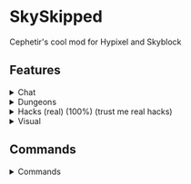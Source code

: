 # SkySkipped
Cephetir's cool mod for Hypixel and Skyblock

## Features
<details>
    <summary>Chat</summary>

### Chat
- Party Chat Swapper
    - Automatically swaps between party chat and global chat on leave/join party
- Name ping
    - Plays sound when someone says your name in chat
</details>

<details>
    <summary>Dungeons</summary>

### Dungeons
- Auto Ghost Block
    - Automatically make ghost block on stairs, upside down stairs, skulls, etc.
- Auto Dungeon Leave/Auto Fragbot Invite
    - Leaves dungeon on its end
- Chest Closer
    - Auto close chests in dungeons and crystal hollows
- 300 Score Ping
    - Ping on 300 score reached (customizable message)
- Rabbit Hat Ping
    - Ping on Watcher cleared
- Player ESP
    - Show players through walls in dungeons
- Terminals Display
    - Display called terminals in player's nametag
</details>

<details>
    <summary>Hacks (real) (100%) (trust me real hacks)</summary>

### Hacks (real) (100%) (trust me real hacks)
- Unstuck for Pizza client
    - Moves player when its stuck in a block
- Block ability
    - Blocks any item's ability
</details>

<details>
    <summary>Visual</summary>

### Visual
- Hide Pet's Candies
    - Hides pet's candies counter in tooltip
- Pets Overlay
    - Good-looking overlay for pets menu
- Highlight Presents in Jerry Workshop
    - Highlight presents in Jerry Workshop
- Perspective Toggle
    - Activates 3rd perspective on key
- Custom Scoreboard
    - Replaces "www.hypixel.net" text with custom one
</details>

## Commands
<details>
    <summary>Commands</summary>

- /sm or /sm gui - opens config gui
- /sm github - opens official github page
- /sm crit - shows last critical hit
- /sm pet [pet index] - Auto select pet very fast
- /sm help - shows all commands list
</details>